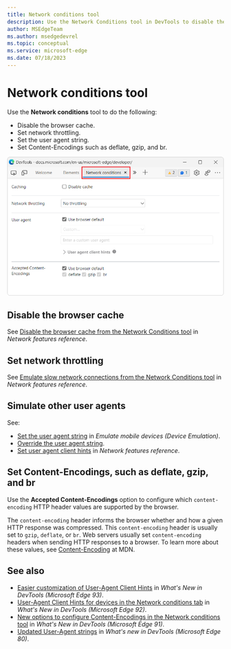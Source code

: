 ```yaml
---
title: Network conditions tool
description: Use the Network Conditions tool in DevTools to disable the browser cache, set network throttling, set the user agent string, or set Content-Encodings such as deflate, gzip, and br.
author: MSEdgeTeam
ms.author: msedgedevrel
ms.topic: conceptual
ms.service: microsoft-edge
ms.date: 07/18/2023
---
```

# Network conditions tool

Use the **Network conditions** tool to do the following:
*  Disable the browser cache.
*  Set network throttling.
*  Set the user agent string.
*  Set Content-Encodings such as deflate, gzip, and br.

![The Network Conditions tool](./network-conditions-tool-images/network-conditions-tool.png)


<!-- ====================================================================== -->
## Disable the browser cache

See [Disable the browser cache from the Network Conditions tool](../network/reference.md#disable-the-browser-cache-from-the-network-conditions-tool) in _Network features reference_.


<!-- ====================================================================== -->
## Set network throttling

See [Emulate slow network connections from the Network Conditions tool](../network/reference.md#emulate-slow-network-connections-from-the-network-conditions-tool) in _Network features reference_.


<!-- ====================================================================== -->
## Simulate other user agents

See:
* [Set the user agent string](../device-mode/index.md#set-the-user-agent-string) in _Emulate mobile devices (Device Emulation)_.
* [Override the user agent string](../device-mode/override-user-agent.md).
* [Set user agent client hints](../network/reference.md#set-user-agent-client-hints) in _Network features reference_.


<!-- ====================================================================== -->
## Set Content-Encodings, such as deflate, gzip, and br

Use the **Accepted Content-Encodings** option to configure which `content-encoding` HTTP header values are supported by the browser.

The `content-encoding` header informs the browser whether and how a given HTTP response was compressed. This `content-encoding` header is usually set to `gzip`, `deflate`, or `br`. Web servers usually set `content-encoding` headers when sending HTTP responses to a browser. To learn more about these values, see [Content-Encoding](https://developer.mozilla.org/docs/Web/HTTP/Headers/Content-Encoding) at MDN.


<!-- ====================================================================== -->
## See also

* [Easier customization of User-Agent Client Hints](../whats-new/2021/07/devtools.md#easier-customization-of-user-agent-client-hints) in _What's New in DevTools (Microsoft Edge 93)_.
* [User-Agent Client Hints for devices in the Network conditions tab](../whats-new/2021/05/devtools.md#user-agent-client-hints-for-devices-in-the-network-conditions-tab) in _What's New in DevTools (Microsoft Edge 92)_.
* [New options to configure Content-Encodings in the Network conditions tool](../whats-new/2021/04/devtools.md#new-options-to-configure-content-encodings-in-the-network-conditions-tool) in _What's New in DevTools (Microsoft Edge 91)_.
* [Updated User-Agent strings](../whats-new/2019/12/devtools.md#updated-user-agent-strings) in _What's new in DevTools (Microsoft Edge 80)_.
